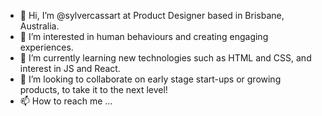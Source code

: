 - 👋 Hi, I’m @sylvercassart at Product Designer based in Brisbane, Australia.
- 👀 I’m interested in human behaviours and creating engaging experiences.
- 🌱 I’m currently learning new technologies such as HTML and CSS, and interest in JS and React.
- 💞️ I’m looking to collaborate on early stage start-ups or growing products, to take it to the next level!
- 📫 How to reach me ...

<!---
sylvercassart/sylvercassart is a ✨ special ✨ repository because its `README.md` (this file) appears on your GitHub profile.
You can click the Preview link to take a look at your changes.
--->
